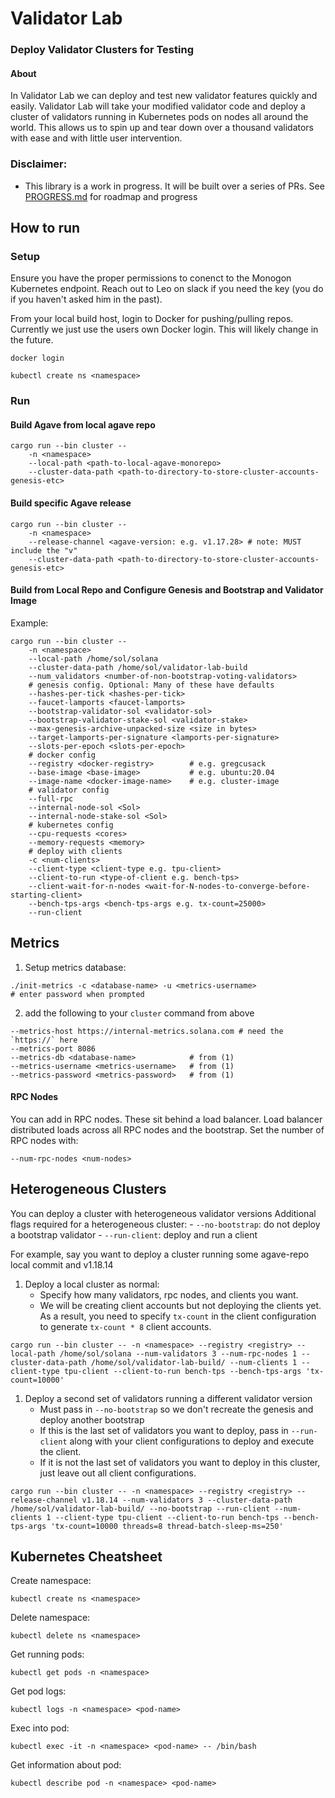 # Validator Lab
### Deploy Validator Clusters for Testing

#### About
In Validator Lab we can deploy and test new validator features quickly and easily. Validator Lab will take your modified validator code and deploy a cluster of validators running in Kubernetes pods on nodes all around the world. This allows us to spin up and tear down over a thousand validators with ease and with little user intervention.

### Disclaimer:
- This library is a work in progress. It will be built over a series of PRs. See [PROGRESS.md](PROGRESS.md) for roadmap and progress

## How to run

### Setup
Ensure you have the proper permissions to conenct to the Monogon Kubernetes endpoint. Reach out to Leo on slack if you need the key (you do if you haven't asked him in the past).

From your local build host, login to Docker for pushing/pulling repos. Currently we just use the users own Docker login. This will likely change in the future.
```
docker login
```

```
kubectl create ns <namespace>
```

### Run
#### Build Agave from local agave repo
```
cargo run --bin cluster --
    -n <namespace>
    --local-path <path-to-local-agave-monorepo>
    --cluster-data-path <path-to-directory-to-store-cluster-accounts-genesis-etc>
```

#### Build specific Agave release
```
cargo run --bin cluster --
    -n <namespace>
    --release-channel <agave-version: e.g. v1.17.28> # note: MUST include the "v"
    --cluster-data-path <path-to-directory-to-store-cluster-accounts-genesis-etc>
```

#### Build from Local Repo and Configure Genesis and Bootstrap and Validator Image
Example:
```
cargo run --bin cluster -- 
    -n <namespace> 
    --local-path /home/sol/solana
    --cluster-data-path /home/sol/validator-lab-build
    --num_validators <number-of-non-bootstrap-voting-validators>
    # genesis config. Optional: Many of these have defaults
    --hashes-per-tick <hashes-per-tick>
    --faucet-lamports <faucet-lamports>
    --bootstrap-validator-sol <validator-sol>
    --bootstrap-validator-stake-sol <validator-stake>
    --max-genesis-archive-unpacked-size <size in bytes>
    --target-lamports-per-signature <lamports-per-signature>
    --slots-per-epoch <slots-per-epoch>
    # docker config
    --registry <docker-registry>        # e.g. gregcusack 
    --base-image <base-image>           # e.g. ubuntu:20.04
    --image-name <docker-image-name>    # e.g. cluster-image
    # validator config
    --full-rpc
    --internal-node-sol <Sol>
    --internal-node-stake-sol <Sol>
    # kubernetes config
    --cpu-requests <cores>
    --memory-requests <memory>
    # deploy with clients
    -c <num-clients>
    --client-type <client-type e.g. tpu-client>
    --client-to-run <type-of-client e.g. bench-tps>
    --client-wait-for-n-nodes <wait-for-N-nodes-to-converge-before-starting-client>
    --bench-tps-args <bench-tps-args e.g. tx-count=25000>
    --run-client
```

## Metrics
1) Setup metrics database:
```
./init-metrics -c <database-name> -u <metrics-username>
# enter password when prompted
```
2) add the following to your `cluster` command from above
```
--metrics-host https://internal-metrics.solana.com # need the `https://` here
--metrics-port 8086
--metrics-db <database-name>            # from (1)
--metrics-username <metrics-username>   # from (1)
--metrics-password <metrics-password>   # from (1)
```

#### RPC Nodes
You can add in RPC nodes. These sit behind a load balancer. Load balancer distributed loads across all RPC nodes and the bootstrap. Set the number of RPC nodes with:
```
--num-rpc-nodes <num-nodes>
```

## Heterogeneous Clusters
You can deploy a cluster with heterogeneous validator versions
Additional flags required for a heterogeneous cluster:
    - `--no-bootstrap`: do not deploy a bootstrap validator
    - `--run-client`: deploy and run a client

For example, say you want to deploy a cluster running some agave-repo local commit and v1.18.14
1) Deploy a local cluster as normal:
   * Specify how many validators, rpc nodes, and clients you want. 
   * We will be creating client accounts but not deploying the clients yet. As a result, you need to specify `tx-count` in the client configuration to generate `tx-count * 8` client accounts.
```
cargo run --bin cluster -- -n <namespace> --registry <registry> --local-path /home/sol/solana --num-validators 3 --num-rpc-nodes 1 --cluster-data-path /home/sol/validator-lab-build/ --num-clients 1 --client-type tpu-client --client-to-run bench-tps --bench-tps-args 'tx-count=10000'
```
1) Deploy a second set of validators running a different validator version
    * Must pass in `--no-bootstrap` so we don't recreate the genesis and deploy another bootstrap
    * If this is the last set of validators you want to deploy, pass in `--run-client` along with your client configurations to deploy and execute the client.
    * If it is not the last set of validators you want to deploy in this cluster, just leave out all client configurations. 
```
cargo run --bin cluster -- -n <namespace> --registry <registry> --release-channel v1.18.14 --num-validators 3 --cluster-data-path /home/sol/validator-lab-build/ --no-bootstrap --run-client --num-clients 1 --client-type tpu-client --client-to-run bench-tps --bench-tps-args 'tx-count=10000 threads=8 thread-batch-sleep-ms=250'
```

## Kubernetes Cheatsheet
Create namespace:
```
kubectl create ns <namespace>
```

Delete namespace:
```
kubectl delete ns <namespace>
```

Get running pods:
```
kubectl get pods -n <namespace>
```

Get pod logs:
```
kubectl logs -n <namespace> <pod-name>
```

Exec into pod:
```
kubectl exec -it -n <namespace> <pod-name> -- /bin/bash
```

Get information about pod:
```
kubectl describe pod -n <namespace> <pod-name>
```